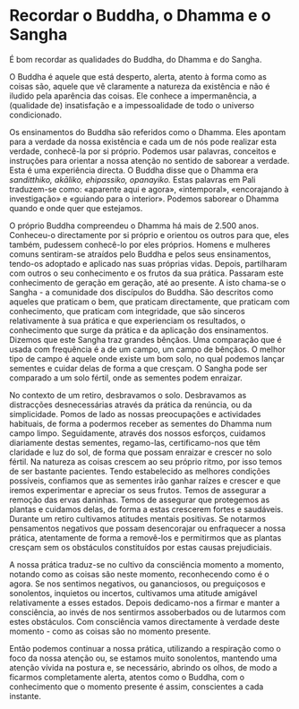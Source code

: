 Recordar o Buddha, o Dhamma e o Sangha
======================================

É bom recordar as qualidades do Buddha, do Dhamma e do Sangha.

O Buddha é aquele que está desperto, alerta, atento à forma como as
coisas são, aquele que vê claramente a natureza da existência e não é
iludido pela aparência das coisas. Ele conhece a impermanência, a
(qualidade de) insatisfação e a impessoalidade de todo o universo
condicionado.

Os ensinamentos do Buddha são referidos como o Dhamma. Eles apontam para
a verdade da nossa existência e cada um de nós pode realizar esta
verdade, conhecê-la por si próprio. Podemos usar palavras, conceitos e
instruções para orientar a nossa atenção no sentido de saborear a
verdade. Esta é uma experiência directa. O Buddha disse que o Dhamma era
*sanditthiko, akāliko, ehipassiko, opanayiko.* Estas palavras em Pali
traduzem-se como: «aparente aqui e agora», «intemporal», «encorajando à
investigação» e «guiando para o interior». Podemos saborear o Dhamma
quando e onde quer que estejamos.

O próprio Buddha compreendeu o Dhamma há mais de 2.500 anos. Conheceu-o
directamente por si próprio e orientou os outros para que, eles também,
pudessem conhecê-lo por eles próprios. Homens e mulheres comuns
sentiram-se atraídos pelo Buddha e pelos seus ensinamentos, tendo-os
adoptado e aplicado nas suas próprias vidas. Depois, partilharam com
outros o seu conhecimento e os frutos da sua prática. Passaram este
conhecimento de geração em geração, até ao presente. A isto chama-se o
Sangha - a comunidade dos discípulos do Buddha. São descritos como
aqueles que praticam o bem, que praticam directamente, que praticam com
conhecimento, que praticam com integridade, que são sinceros
relativamente à sua prática e que experienciam os resultados, o
conhecimento que surge da prática e da aplicação dos ensinamentos.
Dizemos que este Sangha traz grandes bênçãos. Uma comparação que é usada
com frequência é a de um campo, um campo de bênçãos. O melhor tipo de
campo é aquele onde existe um bom solo, no qual podemos lançar sementes
e cuidar delas de forma a que cresçam. O Sangha pode ser comparado a um
solo fértil, onde as sementes podem enraizar.

No contexto de um retiro, desbravamos o solo. Desbravamos as distracções
desnecessárias através da prática da renúncia, ou da simplicidade. Pomos
de lado as nossas preocupações e actividades habituais, de forma a
podermos receber as sementes do Dhamma num campo limpo. Seguidamente,
através dos nossos esforços, cuidamos diariamente destas sementes,
regamo-las, certificamo-nos que têm claridade e luz do sol, de forma que
possam enraizar e crescer no solo fértil. Na natureza as coisas crescem
ao seu próprio ritmo, por isso temos de ser bastante pacientes. Tendo
estabelecido as melhores condições possíveis, confiamos que as sementes
irão ganhar raízes e crescer e que iremos experimentar e apreciar os
seus frutos. Temos de assegurar a remoção das ervas daninhas. Temos de
assegurar que protegemos as plantas e cuidamos delas, de forma a estas
crescerem fortes e saudáveis. Durante um retiro cultivamos atitudes
mentais positivas. Se notarmos pensamentos negativos que possam
desencorajar ou enfraquecer a nossa prática, atentamente de forma a
removê-los e permitirmos que as plantas cresçam sem os obstáculos
constituídos por estas causas prejudiciais.

A nossa prática traduz-se no cultivo da consciência momento a momento,
notando como as coisas são neste momento, reconhecendo como é o agora.
Se nos sentimos negativos, ou gananciosos, ou preguiçosos e sonolentos,
inquietos ou incertos, cultivamos uma atitude amigável relativamente a
esses estados. Depois dedicamo-nos a firmar e manter a consciência, ao
invés de nos sentirmos assoberbados ou de lutarmos com estes obstáculos.
Com consciência vamos directamente à verdade deste momento - como as
coisas são no momento presente.

Então podemos continuar a nossa prática, utilizando a respiração como o
foco da nossa atenção ou, se estamos muito sonolentos, mantendo uma
atenção vívida na postura e, se necessário, abrindo os olhos, de modo a
ficarmos completamente alerta, atentos como o Buddha, com o conhecimento
que o momento presente é assim, conscientes a cada instante.
